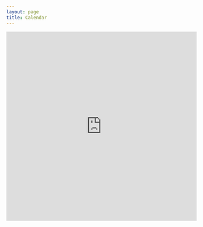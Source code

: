 ```yaml
---
layout: page
title: Calendar
---
```


<iframe src="https://calendar.google.com/calendar/embed?showNav=0&amp;showDate=0&amp;showPrint=0&amp;showTabs=0&amp;showCalendars=0&amp;showTz=0&amp;mode=AGENDA&amp;height=500&amp;wkst=1&amp;bgcolor=%23FFFFFF&amp;src=u829j0kq4i66s97t8sfrcdj7oc%40group.calendar.google.com&amp;color=%236B3304&amp;ctz=America%2FNew_York" style="border-width:0" width="100%" height="500" frameborder="0" scrolling="no"></iframe>
